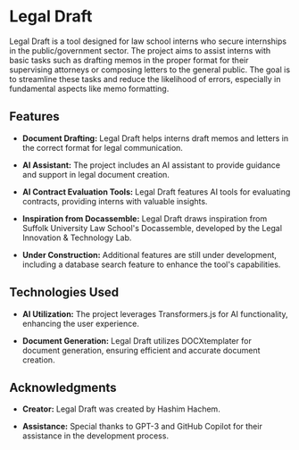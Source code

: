 # Legal Draft

Legal Draft is a tool designed for law school interns who secure internships in the public/government sector. The project aims to assist interns with basic tasks such as drafting memos in the proper format for their supervising attorneys or composing letters to the general public. The goal is to streamline these tasks and reduce the likelihood of errors, especially in fundamental aspects like memo formatting.

## Features

- **Document Drafting:** Legal Draft helps interns draft memos and letters in the correct format for legal communication.
  
- **AI Assistant:** The project includes an AI assistant to provide guidance and support in legal document creation.
  
- **AI Contract Evaluation Tools:** Legal Draft features AI tools for evaluating contracts, providing interns with valuable insights.

- **Inspiration from Docassemble:** Legal Draft draws inspiration from Suffolk University Law School's Docassemble, developed by the Legal Innovation & Technology Lab.

- **Under Construction:** Additional features are still under development, including a database search feature to enhance the tool's capabilities.

## Technologies Used

- **AI Utilization:** The project leverages Transformers.js for AI functionality, enhancing the user experience.

- **Document Generation:** Legal Draft utilizes DOCXtemplater for document generation, ensuring efficient and accurate document creation.

## Acknowledgments

- **Creator:** Legal Draft was created by Hashim Hachem.

- **Assistance:** Special thanks to GPT-3 and GitHub Copilot for their assistance in the development process.
